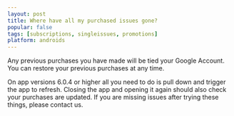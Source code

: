```yaml
---
layout: post
title: Where have all my purchased issues gone?
popular: false
tags: [subscriptions, singleissues, promotions]
platform: androids
---
```

Any previous purchases you have made will be tied your Google Account. You can restore your previous purchases at any time.

On app versions 6.0.4 or higher all you need to do is pull down and trigger the app to refresh. Closing the app and opening it again should also check your purchases are updated. If you are missing issues after trying these things, please contact us.


